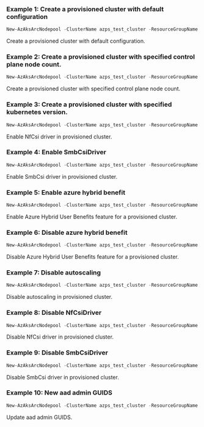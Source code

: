 ### Example 1: Create a provisioned cluster with default configuration
```powershell
New-AzAksArcNodepool -ClusterName azps_test_cluster -ResourceGroupName azps_test_group -VnetId azps_vnet_arm_id -CustomLocationName azps_customlocation_arm_id -ControlPlaneEndpointHostIP azps_ip
```
Create a provisioned cluster with default configuration. 

### Example 2: Create a provisioned cluster with specified control plane node count. 
```powershell
New-AzAksArcNodepool -ClusterName azps_test_cluster -ResourceGroupName azps_test_group -VnetId azps_vnet_arm_id -CustomLocationName azps_customlocation_arm_id -ControlPlaneEndpointHostIP azps_ip -EnableAutoScaling -MinCount 1 -MaxCount 5
```

Create a provisioned cluster with specified control plane node count. 

### Example 3: Create a provisioned cluster with specified kubernetes version. 
```powershell
New-AzAksArcNodepool -ClusterName azps_test_cluster -ResourceGroupName azps_test_group -VnetId azps_vnet_arm_id -CustomLocationName azps_customlocation_arm_id -ControlPlaneEndpointHostIP azps_ip -KubernetesVersion "1.22.2"
```

Enable NfCsi driver in provisioned cluster. 

### Example 4: Enable SmbCsiDriver
```powershell
New-AzAksArcNodepool -ClusterName azps_test_cluster -ResourceGroupName azps_test_group -SmbCsiDriverEnabled
```

Enable SmbCsi driver in provisioned cluster. 

### Example 5: Enable azure hybrid benefit
```powershell
New-AzAksArcNodepool -ClusterName azps_test_cluster -ResourceGroupName azps_test_group -LicenseProfileAzureHybridBenefit
```

Enable Azure Hybrid User Benefits feature for a provisioned cluster.

### Example 6: Disable azure hybrid benefit
```powershell
New-AzAksArcNodepool -ClusterName azps_test_cluster -ResourceGroupName azps_test_group -LicenseProfileAzureHybridBenefit:$false
```

Disable Azure Hybrid User Benefits feature for a provisioned cluster.

### Example 7: Disable autoscaling
```powershell
New-AzAksArcNodepool -ClusterName azps_test_cluster -ResourceGroupName azps_test_group -EnableAutoScaling:$false
```

Disable autoscaling in provisioned cluster. 

### Example 8: Disable NfCsiDriver
```powershell
New-AzAksArcNodepool -ClusterName azps_test_cluster -ResourceGroupName azps_test_group -NfCsiDriverEnabled:$false
```

Disable NfCsi driver in provisioned cluster. 

### Example 9: Disable SmbCsiDriver
```powershell
New-AzAksArcNodepool -ClusterName azps_test_cluster -ResourceGroupName azps_test_group -SmbCsiDriverEnabled:$false
```

Disable SmbCsi driver in provisioned cluster. 


### Example 10: New aad admin GUIDS
```powershell
New-AzAksArcNodepool -ClusterName azps_test_cluster -ResourceGroupName azps_test_group -adminGroupObjectIDs @("2e00cb64-66d8-4c9c-92d8-6462caf99e33", "1b28ff4f-f7c5-4aaa-aa79-ba8b775ab443")
```

Update aad admin GUIDS. 







